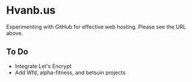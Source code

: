 # Hvanb.us
Experimenting with GitHub for effective web hosting. Please see the URL above.

To Do
-----
* Integrate Let's Encrypt
* Add Wfd, alpha-fitness, and betsuin projects
